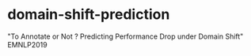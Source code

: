 # domain-shift-prediction
"To Annotate or Not ? Predicting Performance Drop under Domain Shift"  EMNLP2019
